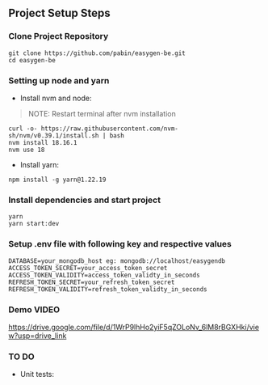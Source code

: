 ## Project Setup Steps

### Clone Project Repository
```
git clone https://github.com/pabin/easygen-be.git
cd easygen-be
```

### Setting up node and yarn

- Install nvm and node:

> NOTE: Restart terminal after nvm installation

```
curl -o- https://raw.githubusercontent.com/nvm-sh/nvm/v0.39.1/install.sh | bash
nvm install 18.16.1
nvm use 18
```

- Install yarn:

```
npm install -g yarn@1.22.19
```

### Install dependencies and start project
```
yarn
yarn start:dev
```

### Setup .env file with following key and respective values
```
DATABASE=your_mongodb_host eg: mongodb://localhost/easygendb
ACCESS_TOKEN_SECRET=your_access_token_secret
ACCESS_TOKEN_VALIDITY=access_token_validty_in_seconds
REFRESH_TOKEN_SECRET=your_refresh_token_secret
REFRESH_TOKEN_VALIDITY=refresh_token_validty_in_seconds
```

### Demo VIDEO
https://drive.google.com/file/d/1WrP9lhHo2yiF5qZOLoNv_6lM8rBGXHki/view?usp=drive_link


### TO DO
- Unit tests:


